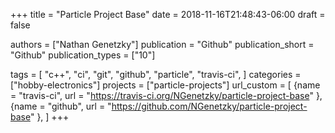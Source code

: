 +++
title = "Particle Project Base"
date = 2018-11-16T21:48:43-06:00
draft = false

authors = ["Nathan Genetzky"]
publication = "Github"
publication_short = "Github"
publication_types = ["10"]

tags = [
    "c++",
    "ci",
    "git",
    "github",
    "particle",
    "travis-ci",
]
categories = ["hobby-electronics"]
projects = ["particle-projects"]
url_custom = [
    {name = "travis-ci", url = "https://travis-ci.org/NGenetzky/particle-project-base" },
    {name = "github", url = "https://github.com/NGenetzky/particle-project-base" },
]
+++
